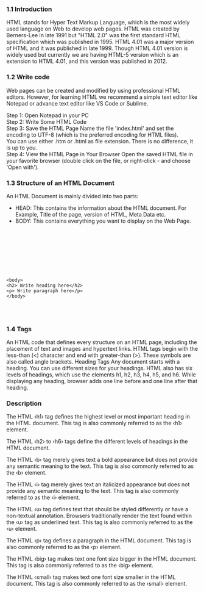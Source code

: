 ### 1.1 Introduction

HTML stands for Hyper Text Markup Language, which is the most widely used language on Web to develop web pages. HTML was created by Berners-Lee in late 1991 but "HTML 2.0" was the first standard HTML specification which was published in 1995. HTML 4.01 was a major version of HTML and it was published in late 1999. Though HTML 4.01 version is widely used but currently we are having HTML-5 version which is an extension to HTML 4.01, and this version was published in 2012.

### 1.2 Write code

Web pages can be created and modified by using professional HTML editors. However, for learning HTML we recommend a simple text editor like Notepad or advance text editor like VS Code or Sublime.

Step 1:  Open Notepad in your PC <br>
Step 2:  Write Some HTML Code <br>
Step 3:  Save the HTML Page Name the file 'index.html' and set the encoding to UTF-8 (which is the preferred encoding for HTML files).<br>You can use either .htm or .html as file extension. There is no difference, it is up to you.<br>
Step 4:  View the HTML Page in Your Browser Open the saved HTML file in your favorite browser (double click on the file, or right-click - and choose 'Open with').

### 1.3 Structure of an HTML Document

An HTML Document is mainly divided into two parts: 
<br>
<ul>
  <li>HEAD: This contains the information about the HTML document. For Example, Title of the page, version of HTML, Meta Data etc.</li>
   <li>BODY: This contains everything you want to display on the Web Page.</li>
</ul>
<pre>
<!DOCTYPE html>
 
<html>
    <head>
        <title> Page Title</title>
    </head>
     
    <body>
    <h2> Write heading here</h2>
    <p> Write paragraph here</p>
    </body>
    
</html>
</pre>

### 1.4 Tags
An HTML code that defines every structure on an HTML page, including the placement of text and images and hypertext links. HTML tags begin with the less-than (<) character and end with greater-than (>). These symbols are also called angle brackets.
Heading Tags
Any document starts with a heading. You can use different sizes for your headings. HTML also has six levels of headings, which use the elements h1, h2, h3, h4, h5, and h6. While displaying any heading, browser adds one line before and one line after that heading.

### Description

The HTML ‹h1› tag defines the highest level or most important heading in the HTML document. This tag is also commonly referred to as the ‹h1› element.

The HTML ‹h2› to ‹h6› tags define the different levels of headings in the HTML document.

The HTML ‹b› tag merely gives text a bold appearance but does not provide any semantic meaning to the text. This tag is also commonly referred to as the ‹b› element.

The HTML ‹i› tag merely gives text an italicized appearance but does not provide any semantic meaning to the text. This tag is also commonly referred to as the ‹i› element.

The HTML ‹u› tag defines text that should be styled differently or have a non-textual annotation. Browsers traditionally render the text found within the ‹u› tag as underlined text. This tag is also commonly referred to as the ‹u› element.

The HTML ‹p› tag defines a paragraph in the HTML document. This tag is also commonly referred to as the ‹p› element.

The HTML ‹big› tag makes text one font size bigger in the HTML document. This tag is also commonly referred to as the ‹big› element.

The HTML ‹small› tag makes text one font size smaller in the HTML document. This tag is also commonly referred to as the ‹small› element.

